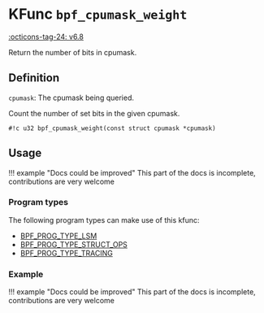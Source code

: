 # KFunc `bpf_cpumask_weight`

<!-- [FEATURE_TAG](bpf_cpumask_weight) -->
[:octicons-tag-24: v6.8](https://github.com/torvalds/linux/commit/a6de18f310a511278c1ff16b96eb2d500eada725)
<!-- [/FEATURE_TAG] -->

Return the number of bits in cpumask.

## Definition

`cpumask`: The cpumask being queried.

Count the number of set bits in the given cpumask.

<!-- [KFUNC_DEF] -->
`#!c u32 bpf_cpumask_weight(const struct cpumask *cpumask)`
<!-- [/KFUNC_DEF] -->

## Usage

!!! example "Docs could be improved"
    This part of the docs is incomplete, contributions are very welcome

### Program types

The following program types can make use of this kfunc:

<!-- [KFUNC_PROG_REF] -->
- [BPF_PROG_TYPE_LSM](../program-type/BPF_PROG_TYPE_LSM.md)
- [BPF_PROG_TYPE_STRUCT_OPS](../program-type/BPF_PROG_TYPE_STRUCT_OPS.md)
- [BPF_PROG_TYPE_TRACING](../program-type/BPF_PROG_TYPE_TRACING.md)
<!-- [/KFUNC_PROG_REF] -->

### Example

!!! example "Docs could be improved"
    This part of the docs is incomplete, contributions are very welcome

